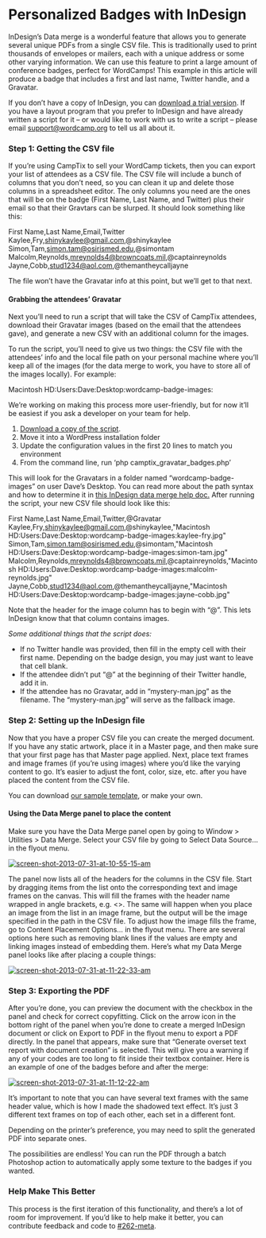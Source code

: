 # Personalized Badges with InDesign

InDesign’s Data merge is a wonderful feature that allows you to generate several unique PDFs from a single CSV file. This is traditionally used to print thousands of envelopes or mailers, each with a unique address or some other varying information. We can use this feature to print a large amount of conference badges, perfect for WordCamps! This example in this article will produce a badge that includes a first and last name, Twitter handle, and a Gravatar.

If you don’t have a copy of InDesign, you can [download a trial version](http://www.adobe.com/products/indesign.html). If you have a layout program that you prefer to InDesign and have already written a script for it – or would like to work with us to write a script – please email [support@wordcamp.org](mailto:support@wordcamp.org) to tell us all about it.

### Step 1: Getting the CSV file

If you’re using CampTix to sell your WordCamp tickets, then you can export your list of attendees as a CSV file. The CSV file will include a bunch of columns that you don’t need, so you can clean it up and delete those columns in a spreadsheet editor. The only columns you need are the ones that will be on the badge (First Name, Last Name, and Twitter) plus their email so that their Gravtars can be slurped. It should look something like this:

First Name,Last Name,Email,Twitter
Kaylee,Fry,shinykaylee@gmail.com,@shinykaylee
Simon,Tam,simon.tam@osirismed.edu,@simontam
Malcolm,Reynolds,mreynolds4@browncoats.mil,@captainreynolds
Jayne,Cobb,stud1234@aol.com,@themantheycalljayne

The file won’t have the Gravatar info at this point, but we’ll get to that next.

#### Grabbing the attendees’ Gravatar

Next you’ll need to run a script that will take the CSV of CampTix attendees, download their Gravatar images (based on the email that the attendees gave), and generate a new CSV with an additional column for the images.

To run the script, you’ll need to give us two things: the CSV file with the attendees’ info and the local file path on your personal machine where you’ll keep all of the images (for the data merge to work, you have to store all of the images locally). For example:

Macintosh HD:Users:Dave:Desktop:wordcamp-badge-images:

We’re working on making this process more user-friendly, but for now it’ll be easiest if you ask a developer on your team for help.

1.  [Download a copy of the script](https://gist.github.com/iandunn/5ccc8f8a01ccb1a981c3).
2.  Move it into a WordPress installation folder
3.  Update the configuration values in the first 20 lines to match you environment
4.  From the command line, run ‘php camptix\_gravatar\_badges.php’

This will look for the Gravatars in a folder named “wordcamp-badge-images” on user Dave’s Desktop. You can read more about the path syntax and how to determine it in [this InDesign data merge help doc.](http://help.adobe.com/en_US/indesign/cs/using/WSa285fff53dea4f8617383751001ea8cb3f-6c3ca.html#WSa285fff53dea4f8617383751001ea8cb3f-6c37a) After running the script, your new CSV file should look like this:

First Name,Last Name,Email,Twitter,@Gravatar
Kaylee,Fry,shinykaylee@gmail.com,@shinykaylee,"Macintosh HD:Users:Dave:Desktop:wordcamp-badge-images:kaylee-fry.jpg"
Simon,Tam,simon.tam@osirismed.edu,@simontam,"Macintosh HD:Users:Dave:Desktop:wordcamp-badge-images:simon-tam.jpg"
Malcolm,Reynolds,mreynolds4@browncoats.mil,@captainreynolds,"Macintosh HD:Users:Dave:Desktop:wordcamp-badge-images:malcolm-reynolds.jpg"
Jayne,Cobb,stud1234@aol.com,@themantheycalljayne,"Macintosh HD:Users:Dave:Desktop:wordcamp-badge-images:jayne-cobb.jpg"

Note that the header for the image column has to begin with “@”. This lets InDesign know that that column contains images.

*Some additional things that the script does:*

*   If no Twitter handle was provided, then fill in the empty cell with their first name. Depending on the badge design, you may just want to leave that cell blank.
*   If the attendee didn’t put “@” at the beginning of their Twitter handle, add it in.
*   If the attendee has no Gravatar, add in “mystery-man.jpg” as the filename. The “mystery-man.jpg” will serve as the fallback image.

### Step 2: Setting up the InDesign file

Now that you have a proper CSV file you can create the merged document. If you have any static artwork, place it in a Master page, and then make sure that your first page has that Master page applied. Next, place text frames and image frames (if you’re using images) where you’d like the varying content to go. It’s easier to adjust the font, color, size, etc. after you have placed the content from the CSV file.

You can download [our sample template](https://drive.google.com/file/d/1PNZmv3I7YIRIqNe5qw8NP4oHwgF2tjbX/view?usp=drive_link), or make your own.

#### Using the Data Merge panel to place the content

Make sure you have the Data Merge panel open by going to Window > Utilities > Data Merge. Select your CSV file by going to Select Data Source… in the flyout menu.

[![screen-shot-2013-07-31-at-10-55-15-am](https://plan.wordcamp.org/files/2013/09/screen-shot-2013-07-31-at-10-55-15-am-300x169.png)](https://plan.wordcamp.org/files/2013/09/screen-shot-2013-07-31-at-10-55-15-am.png)

The panel now lists all of the headers for the columns in the CSV file. Start by dragging items from the list onto the corresponding text and image frames on the canvas. This will fill the frames with the header name wrapped in angle brackets, e.g. <>. The same will happen when you place an image from the list in an image frame, but the output will be the image specified in the path in the CSV file. To adjust how the image fills the frame, go to Content Placement Options… in the flyout menu. There are several options here such as removing blank lines if the values are empty and linking images instead of embedding them. Here’s what my Data Merge panel looks like after placing a couple things:

[![screen-shot-2013-07-31-at-11-22-33-am](https://plan.wordcamp.org/files/2013/09/screen-shot-2013-07-31-at-11-22-33-am.png)](https://plan.wordcamp.org/files/2013/09/screen-shot-2013-07-31-at-11-22-33-am.png)

### Step 3: Exporting the PDF

After you’re done, you can preview the document with the checkbox in the panel and check for correct copyfitting. Click on the arrow icon in the bottom right of the panel when you’re done to create a merged InDesign document or click on Export to PDF in the flyout menu to export a PDF directly. In the panel that appears, make sure that “Generate overset text report with document creation” is selected. This will give you a warning if any of your codes are too long to fit inside their textbox container. Here is an example of one of the badges before and after the merge:

[![screen-shot-2013-07-31-at-11-12-22-am](https://plan.wordcamp.org/files/2013/09/screen-shot-2013-07-31-at-11-12-22-am-300x197.png)](https://plan.wordcamp.org/files/2013/09/screen-shot-2013-07-31-at-11-12-22-am.png)

It’s important to note that you can have several text frames with the same header value, which is how I made the shadowed text effect. It’s just 3 different text frames on top of each other, each set in a different font.

Depending on the printer’s preference, you may need to split the generated PDF into separate ones.

The possibilities are endless! You can run the PDF through a batch Photoshop action to automatically apply some texture to the badges if you wanted.

### Help Make This Better

This process is the first iteration of this functionality, and there’s a lot of room for improvement. If you’d like to help make it better, you can contribute feedback and code to [#262-meta](https://meta.trac.wordpress.org/ticket/262).

<!--
*   [To-do](# "To-do")
-->
